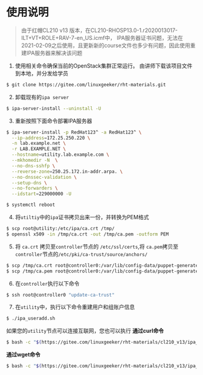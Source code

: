 # 使用说明

> 由于红帽CL210 v13 版本，在CL210-RHOSP13.0-1.r2020013017-ILT+VT+ROLE+RAV-7-en_US.icmf中，
> IPA服务器证书问题，无法在2021-02-09之后使用，且更新新的course文件也多少有问题，因此使用重建IPA服务器来解决该问题

1. 使用相关命令确保当前的OpenStack集群正常运行。
   由讲师下载该项目文件到本地，并分发给学员
```bash
$ git clone https://gitee.com/linuxgeeker/rht-materials.git
```
2. 卸载现有的`ipa server`
```bash
$ ipa-server-install --uninstall -U
```

3. 重新按照下面命令部署IPA服务器
```bash
$ ipa-server-install -p RedHat123^ -a RedHat123^ \
  --ip-address=172.25.250.220 \
  -n lab.example.net \
  -r LAB.EXAMPLE.NET \
  --hostname=utility.lab.example.com \
  --mkhomedir -N  \
  --no-dns-sshfp \
  --reverse-zone=250.25.172.in-addr.arpa. \
  --no-dnssec-validation \
  --setup-dns \
  --no-forwarders \
  --idstart=229000000 -U

$ systemctl reboot
```

4. 将`utiltiy`中的`ipa`证书拷贝出来一份，并转换为PEM格式
```bash
$ scp root@utility:/etc/ipa/ca.crt /tmp/
$ openssl x509 -in /tmp/ca.crt -out /tmp/ca.pem -outform PEM
```

5. 将 `ca.crt` 拷贝至`controller`节点的 `/etc/ssl/certs`,将 `ca.pem`拷贝至`controller`节点的`/etc/pki/ca-trust/source/anchors/`
```bash
$ scp /tmp/ca.crt root@controller0:/var/lib/config-data/puppet-generated/keystone/etc/ssl/certs/
$ scp /tmp/ca.pem root@controller0:/var/lib/config-data/puppet-generated/keystone/etc/pki/ca-trust/source/anchors/
```
6. 在`controller`执行以下命令
```bash
$ ssh root@controller0 "update-ca-trust"
```
7. 在`utility`中，执行以下命令重建用户和组账户信息
```bash
$ ./ipa_useradd.sh
```
如果您的`utility`节点可以连接互联网，您也可以执行
**通过curl命令**
```bash
$ bash -c "$(https://gitee.com/linuxgeeker/rht-materials/cl210_v13/ipa_useradd.sh)"
```
**通过wget命令**
```bash
$ bash -c "$(https://gitee.com/linuxgeeker/rht-materials/cl210_v13/ipa_useradd.sh -O -)"

